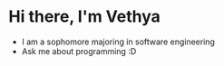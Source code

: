 # Hi there, I'm Vethya

- I am a sophomore majoring in software engineering
- Ask me about programming :D
